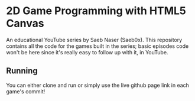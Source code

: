 # 2D Game Programming with HTML5 Canvas
An educational YouTube series by Saeb Naser (Saeb0x). This repository contains all the code for the games built in the series; basic episodes code won't be here since it's really easy to follow up with it, in YouTube.

## Running
You can either clone and run or simply use the live github page link in each game's commit!
